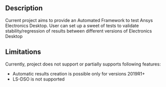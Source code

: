 ## Description
Current project aims to provide an Automated Framework to test Ansys Electronics Desktop. User can set up a sweet of 
tests to validate stability/regression of results between different versions of Electronics Desktop 

## Limitations
Currently, project does not support or partially supports following features:
* Automatic results creation is possible only for versions 2019R1+
* LS-DSO is not supported